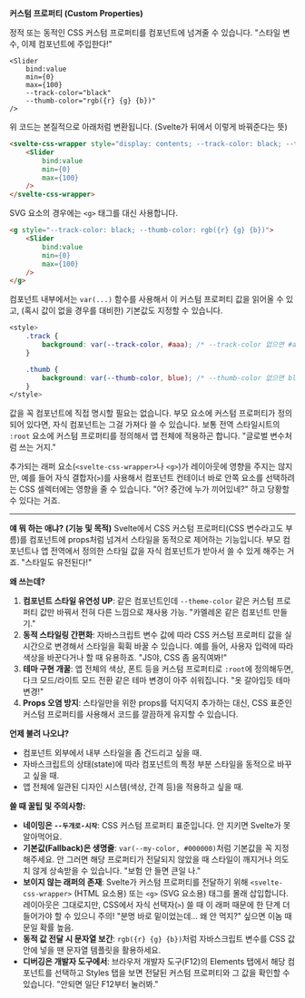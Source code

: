 **커스텀 프로퍼티 (Custom Properties)**

정적 또는 동적인 CSS 커스텀 프로퍼티를 컴포넌트에 넘겨줄 수 있습니다. "스타일 변수, 이제 컴포넌트에 주입한다!"

```svelte
<Slider
	bind:value
	min={0}
	max={100}
	--track-color="black"
	--thumb-color="rgb({r} {g} {b})"
/>
```

위 코드는 본질적으로 아래처럼 변환됩니다. (Svelte가 뒤에서 이렇게 바꿔준다는 뜻)

```html
<svelte-css-wrapper style="display: contents; --track-color: black; --thumb-color: rgb({r} {g} {b})">
	<Slider
		bind:value
		min={0}
		max={100}
	/>
</svelte-css-wrapper>
```

SVG 요소의 경우에는 `<g>` 태그를 대신 사용합니다.

```html
<g style="--track-color: black; --thumb-color: rgb({r} {g} {b})">
	<Slider
		bind:value
		min={0}
		max={100}
	/>
</g>
```

컴포넌트 내부에서는 `var(...)` 함수를 사용해서 이 커스텀 프로퍼티 값을 읽어올 수 있고, (혹시 값이 없을 경우를 대비한) 기본값도 지정할 수 있습니다.

```css
<style>
	.track {
		background: var(--track-color, #aaa); /* --track-color 없으면 #aaa 써라 */
	}

	.thumb {
		background: var(--thumb-color, blue); /* --thumb-color 없으면 blue 써라 */
	}
</style>
```

값을 꼭 컴포넌트에 직접 명시할 필요는 없습니다. 부모 요소에 커스텀 프로퍼티가 정의되어 있다면, 자식 컴포넌트는 그걸 가져다 쓸 수 있습니다. 보통 전역 스타일시트의 `:root` 요소에 커스텀 프로퍼티를 정의해서 앱 전체에 적용하곤 합니다. "글로벌 변수처럼 쓰는 거지."

추가되는 래퍼 요소(`<svelte-css-wrapper>`나 `<g>`)가 레이아웃에 영향을 주지는 않지만, 예를 들어 자식 결합자(`>`)를 사용해서 컴포넌트 컨테이너 바로 안쪽 요소를 선택하려는 CSS 셀렉터에는 영향을 줄 수 있습니다. "어? 중간에 누가 끼어있네?" 하고 당황할 수 있다는 거죠.

---

**얘 뭐 하는 애냐? (기능 및 목적)**
Svelte에서 CSS 커스텀 프로퍼티(CSS 변수라고도 부름)를 컴포넌트에 props처럼 넘겨서 스타일을 동적으로 제어하는 기능입니다. 부모 컴포넌트나 앱 전역에서 정의한 스타일 값을 자식 컴포넌트가 받아서 쓸 수 있게 해주는 거죠. "스타일도 유전된다!"

**왜 쓰는데?**
1.  **컴포넌트 스타일 유연성 UP**: 같은 컴포넌트인데 `--theme-color` 같은 커스텀 프로퍼티 값만 바꿔서 전혀 다른 느낌으로 재사용 가능. "카멜레온 같은 컴포넌트 만들기."
2.  **동적 스타일링 간편화**: 자바스크립트 변수 값에 따라 CSS 커스텀 프로퍼티 값을 실시간으로 변경해서 스타일을 휙휙 바꿀 수 있습니다. 예를 들어, 사용자 입력에 따라 색상을 바꾼다거나 할 때 유용하죠. "JS야, CSS 좀 움직여봐!"
3.  **테마 구현 개꿀**: 앱 전체의 색상, 폰트 등을 커스텀 프로퍼티로 `:root`에 정의해두면, 다크 모드/라이트 모드 전환 같은 테마 변경이 아주 쉬워집니다. "옷 갈아입듯 테마 변경!"
4.  **Props 오염 방지**: 스타일만을 위한 props를 덕지덕지 추가하는 대신, CSS 표준인 커스텀 프로퍼티를 사용해서 코드를 깔끔하게 유지할 수 있습니다.

**언제 불려 나오냐?**
*   컴포넌트 외부에서 내부 스타일을 좀 건드리고 싶을 때.
*   자바스크립트의 상태(state)에 따라 컴포넌트의 특정 부분 스타일을 동적으로 바꾸고 싶을 때.
*   앱 전체에 일관된 디자인 시스템(색상, 간격 등)을 적용하고 싶을 때.

**쓸 때 꿀팁 및 주의사항:**
*   **네이밍은 `--두개로-시작`**: CSS 커스텀 프로퍼티 표준입니다. 안 지키면 Svelte가 못 알아먹어요.
*   **기본값(Fallback)은 생명줄**: `var(--my-color, #000000)`처럼 기본값을 꼭 지정해주세요. 안 그러면 해당 프로퍼티가 전달되지 않았을 때 스타일이 깨지거나 의도치 않게 상속받을 수 있습니다. "보험 안 들면 큰일 나."
*   **보이지 않는 래퍼의 존재**: Svelte가 커스텀 프로퍼티를 전달하기 위해 `<svelte-css-wrapper>` (HTML 요소용) 또는 `<g>` (SVG 요소용) 태그를 몰래 삽입합니다. 레이아웃은 그대로지만, CSS에서 자식 선택자(`>`) 쓸 때 이 래퍼 때문에 한 단계 더 들어가야 할 수 있으니 주의! "분명 바로 밑이었는데... 왜 안 먹지?" 싶으면 이놈 때문일 확률 높음.
*   **동적 값 전달 시 문자열 보간**: `rgb({r} {g} {b})`처럼 자바스크립트 변수를 CSS 값 안에 넣을 땐 문자열 템플릿을 활용하세요.
*   **디버깅은 개발자 도구에서**: 브라우저 개발자 도구(F12)의 Elements 탭에서 해당 컴포넌트를 선택하고 Styles 탭을 보면 전달된 커스텀 프로퍼티와 그 값을 확인할 수 있습니다. "안되면 일단 F12부터 눌러봐."